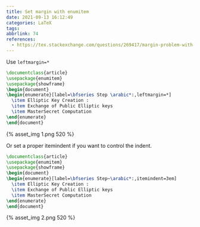 ```yaml
---
title: Set margin with enumitem
date: 2021-09-13 16:12:49
categories: LaTeX
tags:
abbrlink: 74
references:
  - https://tex.stackexchange.com/questions/269417/margin-problem-with-enumitem
---
```

Use `leftmargin=*`

```tex
\documentclass{article}
\usepackage{enumitem}
\usepackage{showframe}
\begin{document}
\begin{enumerate}[label=\bfseries Step \arabic*:,leftmargin=*]
  \item Elliptic Key Creation :
  \item Exchange of Public Elliptic keys
  \item MasterSecret Computation
\end{enumerate}
\end{document}
```

{% asset_img 1.png 520 %}

Or set a proper itemindent if you want to control the indent.

```tex
\documentclass{article}
\usepackage{enumitem}
\usepackage{showframe}
\begin{document}
\begin{enumerate}[label=\bfseries Step~\arabic*:,itemindent=3em]
  \item Elliptic Key Creation : 
  \item Exchange of Public Elliptic keys
  \item MasterSecret Computation
\end{enumerate}
\end{document}
```

{% asset_img 2.png 520 %}
